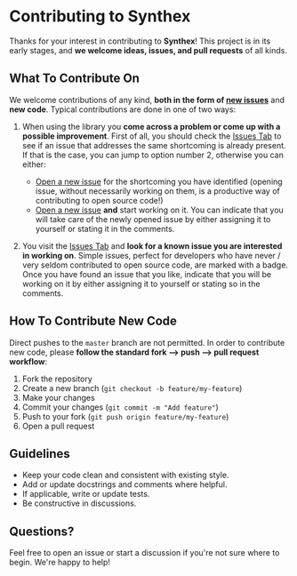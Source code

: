 # Contributing to Synthex

Thanks for your interest in contributing to **Synthex**!
This project is in its early stages, and **we welcome ideas, issues, and pull requests** of all kinds.

## What To Contribute On

We welcome contributions of any kind, **both in the form of [new issues](https://github.com/tanaos/synthex-python/issues)** and **new code**. Typical contributions are done in one of two ways:

1. When using the library you **come across a problem or come up with a possible improvement**. First of all, you should check the [Issues Tab](https://github.com/tanaos/synthex-python/issues) to see if an issue that addresses the same shortcoming is already present. If that is the case, you can jump to option number 2, otherwise you can either:
    - [Open a new issue](https://github.com/tanaos/synthex-python/issues/new) for the shortcoming you have identified (opening issue, without necessarily working on them, is a productive way of contributing to open source code!)
    - [Open a new issue](https://github.com/tanaos/synthex-python/issues/new) **and** start working on it. You can indicate that you will take care of the newly opened issue by either assigning it to yourself or stating it in the comments.

2. You visit the [Issues Tab](https://github.com/tanaos/synthex-python/issues) and **look for a known issue you are interested in working on**. Simple issues, perfect for developers who have never / very seldom contributed to open source code, are marked with a badge. Once you have found an issue that you like, indicate that you will be working on it by either assigning it to yourself or stating so in the comments.

## How To Contribute  New Code

Direct pushes to the `master` branch are not permitted. In order to contribute new code, please **follow the standard fork --> push --> pull request workflow**:

1. Fork the repository
2. Create a new branch (`git checkout -b feature/my-feature`)
3. Make your changes
4. Commit your changes (`git commit -m "Add feature"`)
5. Push to your fork (`git push origin feature/my-feature`)
6. Open a pull request

## Guidelines

- Keep your code clean and consistent with existing style.
- Add or update docstrings and comments where helpful.
- If applicable, write or update tests.
- Be constructive in discussions.

## Questions?

Feel free to open an issue or start a discussion if you're not sure where to begin. We're happy to help!
